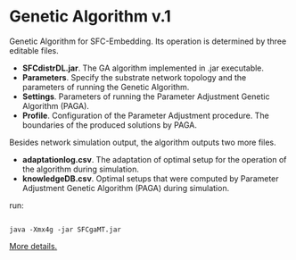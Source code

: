 # Genetic Algorithm v.1

Genetic Algorithm for SFC-Embedding. Its operation is determined by three editable files.

* **SFCdistrDL.jar**. The GA algorithm implemented in .jar executable.
* **Parameters**. Specify the substrate network topology and the parameters of running the Genetic Algorithm.
* **Settings**. Parameters of running the Parameter Adjustment Genetic Algorithm (PAGA).
* **Profile**. Configuration of the Parameter Adjustment procedure. The boundaries of the produced solutions by PAGA.

Besides network simulation output, the algorithm outputs two more files.
* **adaptationlog.csv**. The adaptation of optimal setup for the operation of the algorithm during simulation.
* **knowledgeDB.csv**. Optimal setups that were computed by Parameter Adjustment Genetic Algorithm (PAGA) during simulation.

run:

```

java -Xmx4g -jar SFCgaMT.jar

```

[More details.](https://rodispantelis.github.io/SFC-Embedding/DataCenters)